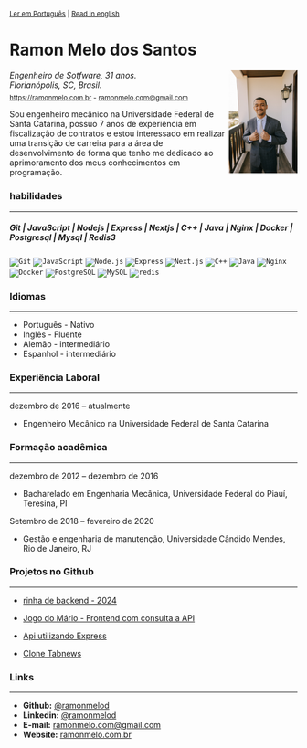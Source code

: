 <sup>
 
[Ler em Português](https://github.com/Ramonmelod/my-curriculum/blob/main/curriculo-portugues.md) | [Read in english](https://github.com/Ramonmelod/my-curriculum/blob/main/curriculum-english.md)

</sup>

# Ramon Melo dos Santos

<link rel = "stylesheet" href="./style.css">
<img align="right" id = "image" width="120" src="./images/DSC00025.jpg"/>

_Engenheiro de Sotfware, 31 anos._  
_Florianópolis, SC, Brasil._  
<sub>https://ramonmelo.com.br - ramonmelo.com@gmail.com</sub>

Sou engenheiro mecânico na Universidade Federal de Santa Catarina, possuo 7 anos de experiência em fiscalização de contratos e estou interessado em realizar uma transição de carreira para a área de desenvolvimento de forma que tenho me dedicado ao aprimoramento dos meus conhecimentos em programação.

### habilidades

---

##### Git | JavaScript | Nodejs | Express | Nextjs | C++ | Java | Nginx | Docker | Postgresql | Mysql | Redis3

<code><img width="50" src="https://user-images.githubusercontent.com/25181517/192108372-f71d70ac-7ae6-4c0d-8395-51d8870c2ef0.png" alt="Git" title="Git"/></code>
<code><img width="50" src="https://user-images.githubusercontent.com/25181517/117447155-6a868a00-af3d-11eb-9cfe-245df15c9f3f.png" alt="JavaScript" title="JavaScript"/></code>
<code><img width="50" src="https://user-images.githubusercontent.com/25181517/183568594-85e280a7-0d7e-4d1a-9028-c8c2209e073c.png" alt="Node.js" title="Node.js"/></code>
<code><img width="50" src="https://user-images.githubusercontent.com/25181517/183859966-a3462d8d-1bc7-4880-b353-e2cbed900ed6.png" alt="Express" title="Express"/></code>
<code><img width="50" src="https://github.com/marwin1991/profile-technology-icons/assets/136815194/5f8c622c-c217-4649-b0a9-7e0ee24bd704" alt="Next.js" title="Next.js"/></code>
<code><img width="50" src="https://user-images.githubusercontent.com/25181517/192106073-90fffafe-3562-4ff9-a37e-c77a2da0ff58.png" alt="C++" title="C++"/></code>
<code><img width="50" src="https://user-images.githubusercontent.com/25181517/117201156-9a724800-adec-11eb-9a9d-3cd0f67da4bc.png" alt="Java" title="Java"/></code>
<code><img width="50" src="https://user-images.githubusercontent.com/25181517/183345125-9a7cd2e6-6ad6-436f-8490-44c903bef84c.png" alt="Nginx" title="Nginx"/></code>
<code><img width="50" src="https://user-images.githubusercontent.com/25181517/117207330-263ba280-adf4-11eb-9b97-0ac5b40bc3be.png" alt="Docker" title="Docker"/></code>
<code><img width="50" src="https://user-images.githubusercontent.com/25181517/117208740-bfb78400-adf5-11eb-97bb-09072b6bedfc.png" alt="PostgreSQL" title="PostgreSQL"/></code>
<code><img width="50" src="https://user-images.githubusercontent.com/25181517/183896128-ec99105a-ec1a-4d85-b08b-1aa1620b2046.png" alt="MySQL" title="MySQL"/></code>
<code><img width="50" src="https://user-images.githubusercontent.com/25181517/182884894-d3fa6ee0-f2b4-4960-9961-64740f533f2a.png" alt="redis" title="redis"/></code>

</div>

### Idiomas

---

- Português - Nativo
- Inglês - Fluente
- Alemão - intermediário
- Espanhol - intermediário

### Experiência Laboral

---

dezembro de 2016 – atualmente

- Engenheiro Mecânico na Universidade Federal de Santa Catarina

### Formação acadêmica

---

dezembro de 2012 – dezembro de 2016

- Bacharelado em Engenharia Mecânica, Universidade Federal do Piauí, Teresina, PI

Setembro de 2018 – fevereiro de 2020

- Gestão e engenharia de manutenção, Universidade Cândido Mendes, Rio de Janeiro, RJ

### Projetos no Github

---

- [rinha de backend - 2024](https://github.com/Ramonmelod/rinha-de-backend-2024-q1-nodejs)

- [Jogo do Mário - Frontend com consulta a API](https://github.com/Ramonmelod/supermario)

- [Api utilizando Express](https://github.com/Ramonmelod/Ramonmelod-servidorNodeRecordistasMario)

- [Clone Tabnews](https://github.com/Ramonmelod/clone-tabnews)

### Links

---

- **Github:** [@ramonmelod](https://github.com/Ramonmelod)
- **Linkedin:** [@ramonmelod](https://www.linkedin.com/in/ramonmelod/)
- **E-mail:** ramonmelo.com@gmail.com
- **Website:** [ramonmelo.com.br](http://ramonmelo.com.br/)
